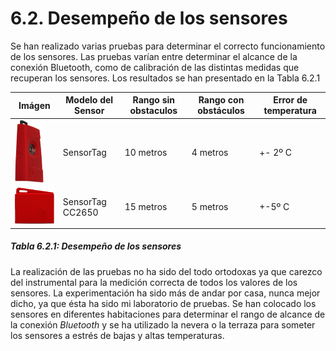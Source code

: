 # 6.2. Desempeño de los sensores

Se han realizado varias pruebas para determinar el correcto funcionamiento de los sensores. Las pruebas varían entre determinar el alcance de la conexión Bluetooth, como de calibración de las distintas medidas que recuperan los sensores. Los resultados se han presentado en la Tabla 6.2.1

| Imágen | Modelo del Sensor | Rango sin obstaculos | Rango con obstáculos | Error de temperatura |
| -- | -- | -- | -- | -- |
| ![](./imagenes/sensortag_clasico.png)| SensorTag | 10 metros | 4 metros | +- 2º C |
| ![](./imagenes/sensortag_nuevo.png) | SensorTag CC2650 | 15 metros | 5 metros | +-5º C |
##### *Tabla 6.2.1: Desempeño de los sensores*

La realización de las pruebas no ha sido del todo ortodoxas ya que carezco del instrumental para la medición correcta de todos los valores de los sensores. La experimentación ha sido más de andar por casa, nunca mejor dicho, ya que ésta ha sido mi laboratorio de pruebas. Se han colocado los sensores en diferentes habitaciones para determinar el rango de alcance de la conexión *Bluetooth* y se ha utilizado la nevera o la terraza para someter los sensores a estrés de bajas y altas temperaturas.